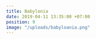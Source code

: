 ```yaml
---
title: Babylonia
date: 2019-04-11 13:35:00 +07:00
position: 9
image: "/uploads/babyloania.png"
---
```


